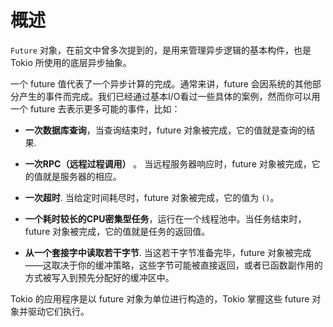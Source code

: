 # 概述

`Future` 对象，在前文中曾多次提到的，是用来管理异步逻辑的基本构件，也是 Tokio 所使用的底层异步抽象。

一个 future 值代表了一个异步计算的完成。通常来讲，future 会因系统的其他部分产生的事件而完成。我们已经通过基本I/O看过一些具体的案例，然而你可以用一个 future 去表示更多可能的事件，比如：

* **一次数据库查询**，当查询结束时，future 对象被完成，它的值就是查询的结果.

* **一次RPC（远程过程调用）** 。 当远程服务器响应时，future 对象被完成，它的值就是服务器的相应。

* **一次超时**. 当给定时间耗尽时，future 对象被完成，它的值为 `()`。

* **一个耗时较长的CPU密集型任务**，运行在一个线程池中。当任务结束时，future 对象被完成，它的值就是任务的返回值。

* **从一个套接字中读取若干字节**. 当这若干字节准备完毕，future 对象被完成——这取决于你的缓冲策略，这些字节可能被直接返回，或者已函数副作用的方式被写入到预先分配好的缓冲区中。

Tokio 的应用程序是以 future 对象为单位进行构造的，Tokio 掌握这些 future 对象并驱动它们执行。
